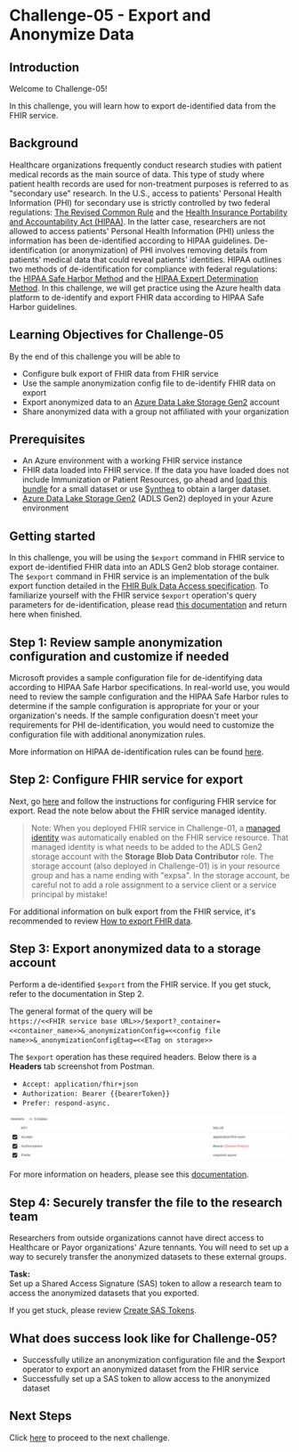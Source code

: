 # Challenge-05 - Export and Anonymize Data
## Introduction

Welcome to Challenge-05!

In this challenge, you will learn how to export de-identified data from the FHIR service.

## Background

Healthcare organizations frequently conduct research studies with patient medical records as the main source of data. This type of study where patient health records are used for non-treatment purposes is referred to as "secondary use" research. In the U.S., access to patients' Personal Health Information (PHI) for secondary use is strictly controlled by two federal regulations: [The Revised Common Rule](https://www.hhs.gov/ohrp/regulations-and-policy/regulations/finalized-revisions-common-rule/index.html) and the [Health Insurance Portability and Accountability Act (HIPAA)](https://www.cdc.gov/phlp/publications/topic/hipaa.html#:~:text=The%20Health%20Insurance%20Portability%20and,the%20patient's%20consent%20or%20knowledge.). In the latter case, researchers are not allowed to access patients' Personal Health Information (PHI) unless the information has been de-identified according to HIPAA guidelines. De-identification (or anonymization) of PHI involves removing details from patients' medical data that could reveal patients' identities. HIPAA outlines two methods of de-identification for compliance with federal regulations: the [HIPAA Safe Harbor Method](https://www.hhs.gov/hipaa/for-professionals/privacy/special-topics/de-identification/index.html#safeharborguidance) and the [HIPAA Expert Determination Method](https://www.hhs.gov/hipaa/for-professionals/privacy/special-topics/de-identification/index.html#guidancedetermination). In this challenge, we will get practice using the Azure health data platform to de-identify and export FHIR data according to HIPAA Safe Harbor guidelines.

## Learning Objectives for Challenge-05
By the end of this challenge you will be able to
* Configure bulk export of FHIR data from FHIR service
* Use the sample anonymization config file to de-identify FHIR data on export
* Export anonymized data to an [Azure Data Lake Storage Gen2](https://docs.microsoft.com/en-us/azure/storage/blobs/data-lake-storage-introduction) account
* Share anonymized data with a group not affiliated with your organization

## Prerequisites 
* An Azure environment with a working FHIR service instance 
* FHIR data loaded into FHIR service. If the data you have loaded does not include Immunization or Patient Resources, go ahead and [load this bundle](./synthea_sample_data_fhir_r4%20OpenHack.zip) for a small dataset or use [Synthea](https://synthetichealth.github.io/synthea/) to obtain a larger dataset.
* [Azure Data Lake Storage Gen2](https://docs.microsoft.com/en-us/azure/storage/blobs/data-lake-storage-introduction) (ADLS Gen2) deployed in your Azure environment

## Getting started

In this challenge, you will be using the `$export` command in FHIR service to export de-identified FHIR data into an ADLS Gen2 blob storage container. The `$export` command in FHIR service is an implementation of the bulk export function detailed in the [FHIR Bulk Data Access specification](https://hl7.org/fhir/uv/bulkdata/export/index.html). To familiarize yourself with the FHIR service `$export` operation's query parameters for de-identification, please read [this documentation](https://docs.microsoft.com/en-us/azure/healthcare-apis/data-transformation/de-identified-export) and return here when finished.


## Step 1: Review sample anonymization configuration and customize if needed
Microsoft provides a sample configuration file for de-identifying data according to HIPAA Safe Harbor specifications. In real-world use, you would need to review the sample configuration and the HIPAA Safe Harbor rules to determine if the sample configuration is appropriate for your or your organization's needs. If the sample configuration doesn't meet your requirements for PHI de-identification, you would need to customize the configuration file with additional anonymization rules.

More information on HIPAA de-identification rules can be found [here](https://www.hhs.gov/hipaa/for-professionals/privacy/special-topics/de-identification/index.html).

## Step 2: Configure FHIR service for export  
Next, go [here](https://docs.microsoft.com/en-us/azure/healthcare-apis/fhir/configure-export-data) and follow the instructions for configuring FHIR service for export. Read the note below about the FHIR service managed identity.<br>

> Note: When you deployed FHIR service in Challenge-01, a [managed identity](https://docs.microsoft.com/en-us/azure/active-directory/managed-identities-azure-resources/overview) was automatically enabled on the FHIR service resource. That managed identity is what needs to be added to the ADLS Gen2 storage account with the **Storage Blob Data Contributor** role. The storage account (also deployed in Challenge-01) is in your resource group and has a name ending with "expsa". In the storage account, be careful not to add a role assignment to a service client or a service principal by mistake! <br>

For additional information on bulk export from the FHIR service, it's recommended to review [How to export FHIR data](https://docs.microsoft.com/en-us/azure/healthcare-apis/fhir/export-data).

## Step 3: Export anonymized data to a storage account
Perform a de-identified `$export` from the FHIR service. If you get stuck, refer to the documentation in Step 2. <br>

The general format of the query will be <br>
`https://<<FHIR service base URL>>/$export?_container=<<container_name>>&_anonymizationConfig=<<config file name>>&_anonymizationConfigEtag=<<ETag on storage>>`

The `$export` operation has these required headers. Below there is a **Headers** tab screenshot from Postman. 
* `Accept: application/fhir+json`
* `Authorization: Bearer {{bearerToken}}`
* `Prefer: respond-async.` <br>

![export-header](./media/Export_Headers.png) <br>

For more information on headers, please see this [documentation](https://hl7.org/Fhir/uv/bulkdata/export/index.html#headers).

## Step 4: Securely transfer the file to the research team
Researchers from outside organizations cannot have direct access to Healthcare or Payor organizations' Azure tennants. You will need to set up a way to securely transfer the anonymized datasets to these external groups.

**Task:**  
Set up a Shared Access Signature (SAS) token to allow a research team to access the anonymized datasets that you exported.

If you get stuck, please review [Create SAS Tokens](https://docs.microsoft.com/en-us/azure/cognitive-services/translator/document-translation/create-sas-tokens?tabs=Containers).

## What does success look like for Challenge-05?

+ Successfully utilize an anonymization configuration file and the $export operator to export an anonymized dataset from the FHIR service
+ Successfully set up a SAS token to allow access to the anonymized dataset

## Next Steps

Click [here](<../Challenge-06 - Research Azure Data Analytics/Readme.md>) to proceed to the next challenge.
